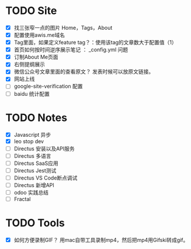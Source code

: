 # TODO Site

- [x] 找三张窄一点的图片 Home，Tags，About
- [x] 配置使用awis.me域名
- [x] Tag里面，如果定义feature tag？：使用该tag的文章数大于配置值（1）
- [x] 首页如何按时间逆序展示笔记 ：  _config.yml 问题
- [x] 订制About Me页面
- [x] 右侧提纲展示 
- [x] 微信公众号文章里面的查看原文？ 发表时候可以放原文链接。
- [x] 网站上线
- [ ] google-site-verification 配置
- [ ] baidu 统计配置
# TODO Notes

- [x] Javascript 异步
- [x] leo stop dev
- [ ] Directus 安装以及API服务
- [ ] Directus 多语言
- [ ] Directus SaaS应用
- [ ] Directus Jest测试
- [ ] Directus VS Code断点调试
- [ ] Directus 新增API
- [ ] odoo 实践总结
- [ ] Fractal

# TODO Tools

- [x] 如何方便录制GIF？
用mac自带工具录制mp4，然后把mp4用Gifski转成gif。


